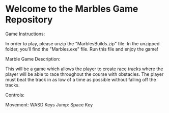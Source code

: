# Welcome to the Marbles Game Repository

Game Instructions:

In order to play, please unzip the "MarblesBuilds.zip" file. In the unzipped folder, you'll find the "Marbles.exe" file. Run this file and enjoy the game!

 
Marble Game Description: 

This will be a game which allows the player to create race tracks where the player will be able to race throughout the course with obstacles.
The player must beat the track in as low of a time as possible without falling off the tracks.

Controls: 

Movement: WASD Keys
Jump: Space Key